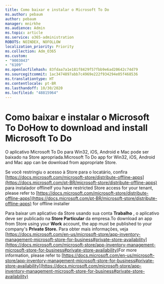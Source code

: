 ```yaml
---
title: Como baixar e instalar o Microsoft To Do
ms.author: pebaum
author: pebaum
manager: mnirkhe
ms.audience: Admin
ms.topic: article
ms.service: o365-administration
ROBOTS: NOINDEX, NOFOLLOW
localization_priority: Priority
ms.collection: Adm_O365
ms.custom:
- "9003043"
- "6109"
ms.openlocfilehash: 83fdaa7a1e181f8429f57fbb9e6ad20642c74d79
ms.sourcegitcommit: 1ac3474897abb7c4969e222f934294e05f468536
ms.translationtype: HT
ms.contentlocale: pt-BR
ms.lasthandoff: 10/30/2020
ms.locfileid: "48815964"
---
```

# <a name="how-to-download-and-install-microsoft-to-do"></a><span data-ttu-id="7062e-102">Como baixar e instalar o Microsoft To Do</span><span class="sxs-lookup"><span data-stu-id="7062e-102">How to download and install Microsoft To Do</span></span>

<span data-ttu-id="7062e-103">O aplicativo Microsoft To Do para Win32, iOS, Android e Mac pode ser baixado na Store apropriada.</span><span class="sxs-lookup"><span data-stu-id="7062e-103">Microsoft To Do app for Win32, iOS, Android and Mac app can be download from appropriate Store.</span></span>

<span data-ttu-id="7062e-104">Se você restringiu o acesso à Store para o locatário, confira [https://docs.microsoft.com/microsoft-store/distribute-offline-apps](https://docs.microsoft.com/pt-BR/microsoft-store/distribute-offline-apps) para instalador offline</span><span class="sxs-lookup"><span data-stu-id="7062e-104">If you have restricted Store access for your tenant, please refer to [https://docs.microsoft.com/microsoft-store/distribute-offline-apps](https://docs.microsoft.com/pt-BR/microsoft-store/distribute-offline-apps) for offline installer</span></span>

<span data-ttu-id="7062e-105">Para baixar um aplicativo da Store usando sua conta **Trabalho** , o aplicativo deve ser publicado na **Store Particular** da empresa.</span><span class="sxs-lookup"><span data-stu-id="7062e-105">To download an app from Store using your **Work** account, the app must be published to your company's **Private Store.**</span></span> <span data-ttu-id="7062e-106">Para obter mais informações, veja [https://docs.microsoft.com/en-us/microsoft-store/app-inventory-management-microsoft-store-for-business#private-store-availability](https://docs.microsoft.com/microsoft-store/app-inventory-management-microsoft-store-for-business#private-store-availability)</span><span class="sxs-lookup"><span data-stu-id="7062e-106">For more information, please refer to [https://docs.microsoft.com/en-us/microsoft-store/app-inventory-management-microsoft-store-for-business#private-store-availability](https://docs.microsoft.com/microsoft-store/app-inventory-management-microsoft-store-for-business#private-store-availability)</span></span>